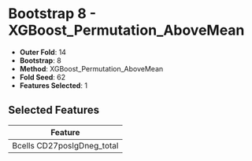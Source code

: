 # Bootstrap 8 - XGBoost_Permutation_AboveMean

- **Outer Fold**: 14
- **Bootstrap**: 8
- **Method**: XGBoost_Permutation_AboveMean
- **Fold Seed**: 62
- **Features Selected**: 1

## Selected Features

| Feature |
|---------|
| Bcells CD27posIgDneg_total |
